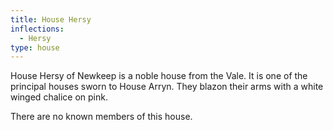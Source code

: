 ```yaml
---
title: House Hersy
inflections:
  - Hersy
type: house
---
```


House Hersy of Newkeep is a noble house from the Vale. It is one of the principal houses sworn to House Arryn. They blazon their arms with a white winged chalice on pink.

There are no known members of this house.


